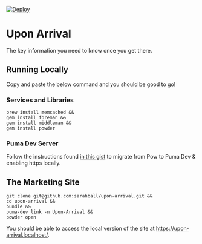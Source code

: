 [![Deploy](https://www.herokucdn.com/deploy/button.svg)](https://heroku.com/deploy)

# Upon Arrival

The key information you need to know once you get there.

## Running Locally

Copy and paste the below command and you should be good to go!

### Services and Libraries

    brew install memcached &&
    gem install foreman &&
    gem install middleman &&
    gem install powder

### Puma Dev Server

Follow the instructions found [in this gist](https://gist.github.com/MikeRogers0/5d3eceb38bae7b662476778f1d8d29cc) to migrate from Pow to Puma Dev & enabling https locally.

## The Marketing Site

    git clone git@github.com:sarahball/upon-arrival.git &&
    cd upon-arrival &&
    bundle &&
    puma-dev link -n Upon-Arrival &&
    powder open

You should be able to access the local version of the site at https://upon-arrival.localhost/.
